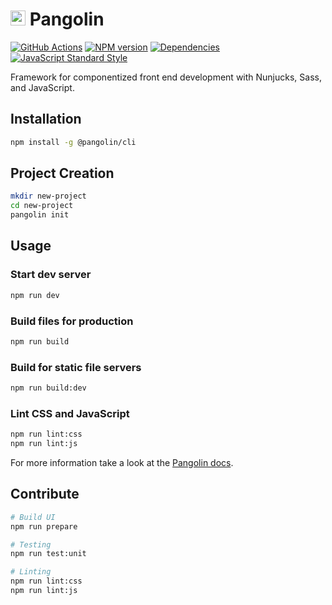 # <img alt="" src="https://cdn.jsdelivr.net/gh/pangolinjs/brand@master/icon/icon.svg" width="24"> Pangolin

[![GitHub Actions][actions-image]][actions-url]
[![NPM version][npm-image]][npm-url]
[![Dependencies][dependencies-image]][dependencies-url]
[![JavaScript Standard Style][standard-image]][standard-url]

Framework for componentized front end development with Nunjucks, Sass, and JavaScript.


## Installation

```bash
npm install -g @pangolin/cli
```


## Project Creation

```bash
mkdir new-project
cd new-project
pangolin init
```


## Usage

### Start dev server

```bash
npm run dev
```

### Build files for production

```bash
npm run build
```

### Build for static file servers

```bash
npm run build:dev
```

### Lint CSS and JavaScript

```bash
npm run lint:css
npm run lint:js
```

For more information take a look at the [Pangolin docs](https://pangolinjs.org).


## Contribute

```bash
# Build UI
npm run prepare

# Testing
npm run test:unit

# Linting
npm run lint:css
npm run lint:js
```


[actions-image]: https://wdp9fww0r9.execute-api.us-west-2.amazonaws.com/production/badge/pangolinjs/core?style=flat-square
[actions-url]: https://github.com/pangolinjs/core/actions

[npm-image]: https://img.shields.io/npm/v/@pangolin/core.svg?style=flat-square&logo=npm
[npm-url]: https://www.npmjs.com/package/@pangolin/core

[dependencies-image]: https://img.shields.io/david/pangolinjs/core.svg?style=flat-square
[dependencies-url]: https://www.npmjs.com/package/@pangolin/core?activeTab=dependencies

[standard-image]: https://img.shields.io/badge/Code_Style-Standard-brightgreen.svg?style=flat-square&logo=javascript&logoColor=white
[standard-url]: https://standardjs.com

